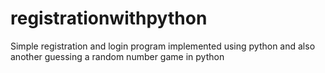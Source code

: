 # registrationwithpython
Simple registration and login program implemented using python and also another guessing a random number game in python

